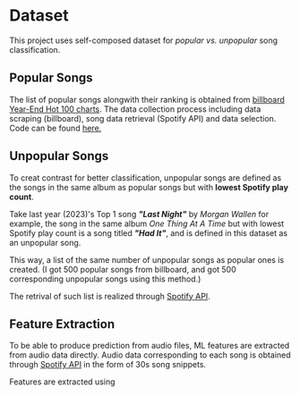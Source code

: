 # Dataset
This project uses self-composed dataset for *popular vs. unpopular* song classification.

## Popular Songs
The list of popular songs alongwith their ranking is obtained from [billboard Year-End Hot 100 charts](https://www.billboard.com/charts/year-end/hot-100-songs/). The data collection process including data scraping (billboard), song data retrieval (Spotify API) and data selection. Code can be found [here.](/ml/data_collection.ipynb)

## Unpopular Songs
To creat contrast for better classification, unpopular songs are defined as the songs in the same album as popular songs but with **lowest Spotify play count**.

Take last year (2023)'s Top 1 song ***"Last Night"*** by *Morgan Wallen* for example, the song in the same album *One Thing At A Time* but with lowest Spotify play count is a song titled ***"Had It"***, and is defined in this dataset as an unpopular song.

This way, a list of the same number of unpopular songs as popular ones is created. (I got 500 popular songs from billboard, and got 500 corresponding unpopular songs using this method.)

The retrival of such list is realized through [Spotify API](https://developer.spotify.com/documentation/web-api).

## Feature Extraction
To be able to produce prediction from audio files, ML features are extracted from audio data directly. Audio data corresponding to each song is obtained through [Spotify API](https://developer.spotify.com/documentation/web-api) in the form of 30s song snippets.

Features are extracted using
